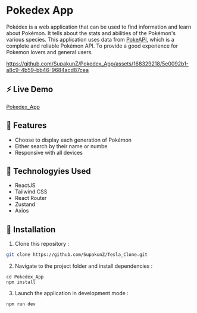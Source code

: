 # Pokedex App
Pokédex is a web application that can be used to find information and learn about Pokémon. It tells about the stats and abilities of the Pokémon's various species. This application uses data from [PokeAPI](https://pokeapi.co/), which is a complete and reliable Pokémon API. To provide a good experience for Pokemon lovers and general users.

https://github.com/SupakunZ/Pokedex_App/assets/168329218/5e0092b1-a8c9-4b59-bb46-9684acd87cea

## ⚡ Live Demo 
<a href='https://google.co.th/' target="_blank">Pokedex_App</a>

## 🦄 Features

  <ul>
      <li>Choose to display each generation of Pokémon</li>
      <li>Either search by their name or numbe</li>
      <li>Responsive with all devices</li>
  </ul>

## 🐣 Technologyies Used
  
  <ul>
      <li>ReactJS</li>
      <li>Tailwind CSS</li>
      <li>React Router</li>
      <li>Zustand</li>
      <li>Axios</li>
  </ul>


## 📢 Installation

1. Clone this repository :

```bash
git clone https://github.com/SupakunZ/Tesla_Clone.git
```

2. Navigate to the project folder and install dependencies :

```
cd Pokedex_App
npm install
```

3. Launch the application in development mode :

```
npm run dev
```
